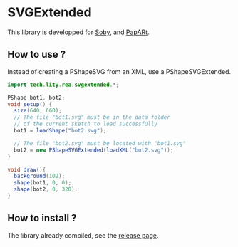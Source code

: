 
# SVGExtended

This library is developped for [Soby](https://github.com/poqudrof/Soby), and [PapARt](https://github.com/poqudrof/PapARt). 

## How to use ? 

Instead of creating a PShapeSVG from an XML, use a PShapeSVGExtended. 

``` java
import tech.lity.rea.svgextended.*;

PShape bot1, bot2;
void setup() {
  size(640, 660);
  // The file "bot1.svg" must be in the data folder
  // of the current sketch to load successfully
  bot1 = loadShape("bot2.svg");

  // The file "bot2.svg" must be located with "bot1.svg"
  bot2 = new PShapeSVGExtended(loadXML("bot2.svg"));
} 

void draw(){
  background(102);
  shape(bot1, 0, 0); 
  shape(bot2, 0, 320);
}
```

## How to install ? 

The library already compiled, see the [release page](https://github.com/poqudrof/SVGExtended/releases).
